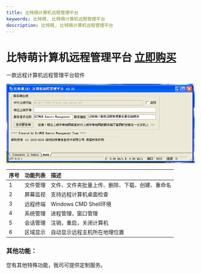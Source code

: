 ```yaml
---
title: 比特萌计算机远程管理平台
keywords: 比特萌, 比特萌计算机远程管理平台
description: 比特萌, 比特萌计算机远程管理平台
---
```


# 比特萌计算机远程管理平台 [立即购买](/go/taobao)

一款远程计算机远程管理平台软件


<img src="/images/BRC.png" alt="比特萌计算机远程管理平台">



| 序号 | 功能列表 | 描述 |
| :--- | :---- | :--- |
| 1 | 文件管理 | 文件、文件夹批量上传、删除、下载、创建、重命名 |
| 2 | 屏幕监视 | 支持远程计算机桌面检查 |
| 3 | 远程终端 | Windows CMD Shell环境 |
| 4 | 系统管理 | 进程管理，窗口管理 |
| 5 | 会话管理 | 注销，重启，关闭计算机 |
| 6 | 区域显示 | 自动显示远程主机所在地理位置 |

### 其他功能：


您有其他特殊功能，我司可提供定制服务。